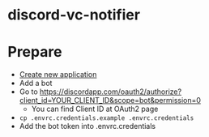 discord-vc-notifier
===================

# Prepare

* [Create new application](https://discordapp.com/developers/applications/)
* Add a bot
* Go to https://discordapp.com/oauth2/authorize?client_id=YOUR_CLIENT_ID&scope=bot&permission=0
  * You can find Client ID at OAuth2 page
* `cp .envrc.credentials.example .envrc.credentials`
* Add the bot token into .envrc.credentials
